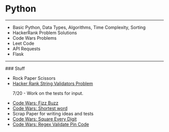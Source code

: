 # Python
<hr/>
<ul>
  <li>Basic Python, Data Types, Algorithms, Time Complexity, Sorting</li>  
  <li>HackerRank Problem Solutions</li>
  <li>Code Wars Problems</li>
  <li>Leet Code</li>
  <li>API Requests</li>
  <li>Flask</li>
</ul>
<hr/>
### Stuff
<ul>
  <li>Rock Paper Scissors</li>
  <li>
    <a href="https://www.hackerrank.com/challenges/string-validators/problem"> 
      Hacker Rank String Validators Problem
    </a>
    <p>
      7/20 - Work on the tests for input.
    </p>
  </li>
  <li>
    <a href="https://www.codewars.com/kata/5300901726d12b80e8000498/train/python">Code Wars: Fizz Buzz</a>
  </li>
  <li>
    <a href="https://www.codewars.com/kata/57cebe1dc6fdc20c57000ac9/train/python">Code Wars: Shortest word</a>
  </li>
  <li>
    Scrap Paper for writing ideas and tests
  </li>
  <li>
    <a href="https://www.codewars.com/kata/546e2562b03326a88e000020/train/python">Code Wars: Square Every Digit</a>
  </li>
  <li>
    <a href="https://www.codewars.com/kata/55f8a9c06c018a0d6e000132/train/python"> Code Wars: Regex Validate Pin Code </a>
  </li>
</ul>
